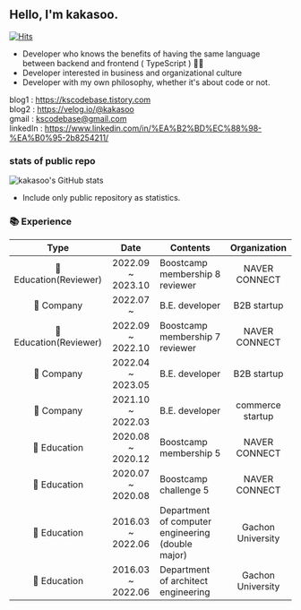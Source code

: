 ## Hello, I'm kakasoo.
[![Hits](https://hits.seeyoufarm.com/api/count/incr/badge.svg?url=https%3A%2F%2Fgithub.com%2Fkakasoo&count_bg=%2379C83D&title_bg=%23555555&icon=&icon_color=%23E7E7E7&title=hits&edge_flat=false)](https://hits.seeyoufarm.com)
  
- Developer who knows the benefits of having the same language between backend and frontend ( TypeScript ) 👨‍💻
- Developer interested in business and organizational culture
- Developer with my own philosophy, whether it's about code or not.

blog1 : https://kscodebase.tistory.com  
blog2 : https://velog.io/@kakasoo  
gmail : kscodebase@gmail.com  
linkedIn : https://www.linkedin.com/in/%EA%B2%BD%EC%88%98-%EA%B0%95-2b8254211/

### stats of public repo
![kakasoo's GitHub stats](https://github-readme-stats.vercel.app/api?username=kakasoo&theme=dark&width=100%)
- Include only public repository as statistics.
  
   
### 📚 Experience

|         Type          |       Date        | Contents                                  |  Organization   |
| :-------------------: | :---------------: | ----------------------------------------- | :-------------: |
|      🏫 Education(Reviewer)      | 2022.09 ~ 2023.10 | Boostcamp membership 8 reviewer                    |  NAVER CONNECT  |
|     🌃 Company     | 2022.07 ~ | B.E. developer                            |  B2B startup  |
|      🏫 Education(Reviewer)      | 2022.09 ~ 2022.10 | Boostcamp membership 7 reviewer                    |  NAVER CONNECT  |
|     🌃 Company     | 2022.04 ~ 2023.05 | B.E. developer                            |  B2B startup  |
|     🌃 Company     | 2021.10 ~ 2022.03 | B.E. developer                            |  commerce startup  |
|      🏫 Education      | 2020.08 ~ 2020.12 | Boostcamp membership 5                    |  NAVER CONNECT  |
|      🏫 Education      | 2020.07 ~ 2020.08 | Boostcamp challenge 5                     |  NAVER CONNECT  |
|      🏫 Education      | 2016.03 ~ 2022.06 | Department of computer engineering (double major)                    | Gachon University |
|      🏫 Education      | 2016.03 ~ 2022.06 | Department of architect engineering                    | Gachon University |


